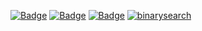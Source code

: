 [![Badge](https://run.kaist.ac.kr/badges/codeforces/devansh5398.svg)](https://codeforces.com/profile/devansh5398)
[![Badge](https://cp-logo.vercel.app/codechef/devansh5398)](https://www.codechef.com/users/devansh5398)
[![Badge](https://run.kaist.ac.kr/badges/atcoder/devansh5398.svg)](https://atcoder.jp/users/devansh5398)
[![binarysearch](https://binarysearch.com/api/shields/devansh5398)](https://binarysearch.com/@/devansh5398)

<!--
### Hi there 👋

**devansh5398/devansh5398** is a ✨ _special_ ✨ repository because its `README.md` (this file) appears on your GitHub profile.

Here are some ideas to get you started:

- 🔭 I’m currently working on ...
- 🌱 I’m currently learning ...
- 👯 I’m looking to collaborate on ...
- 🤔 I’m looking for help with ...
- 💬 Ask me about ...
- 📫 How to reach me: ...
- 😄 Pronouns: ...
- ⚡ Fun fact: ...
-->
